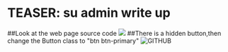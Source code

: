# TEASER: su admin write up

##Look at the web page source code 
![](https://i.imgur.com/WCeBK3J.jpg"")
##There is a hidden button,then change the Button class to "btn btn-primary"
![GITHUB]( https://i.imgur.com/3Xr2JAh.jpg"圖片名稱")